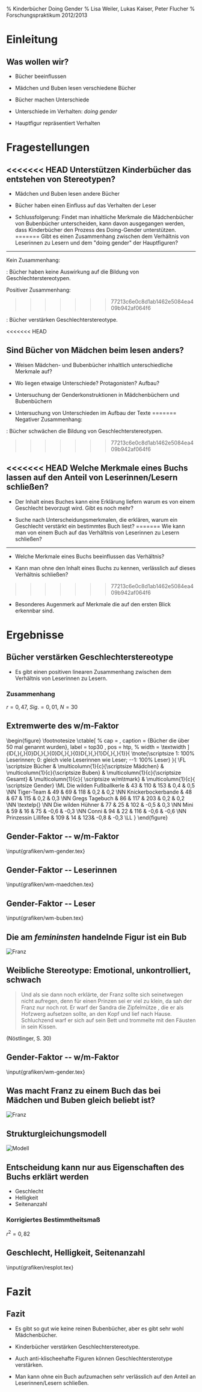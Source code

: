 % Kinderbücher Doing Gender 
% Lisa Weiler, Lukas Kaiser, Peter Flucher
% Forschungspraktikum 2012/2013

Einleitung
==========

Was wollen wir?
---------------

- Bücher beeinflussen

- Mädchen und Buben lesen verschiedene Bücher

- Bücher machen Unterschiede

- Unterschiede im Verhalten: *doing gender*

- Hauptfigur repräsentiert Verhalten




Fragestellungen
===============

<<<<<<< HEAD
Unterstützen Kinderbücher das entstehen von Stereotypen?
--------------------------------------------------------

- Mädchen und Buben lesen andere Bücher

- Bücher haben einen Einfluss auf das Verhalten der Leser

- Schlussfolgerung: Findet man inhaltliche Merkmale die Mädchenbücher von Bubenbücher unterscheiden, kann davon ausgegangen werden, dass Kinderbücher den Prozess des Doing-Gender unterstützen. 
=======
Gibt es einen Zusammenhang zwischen dem Verhältnis von Leserinnen zu Lesern und dem "doing gender" der Hauptfiguren?
--------------------------------------------------------

Kein Zusammenhang:

:   Bücher haben keine Auswirkung auf die Bildung von Geschlechterstereotypen.

Positiver Zusammenhang:
>>>>>>> 77213c6e0c8d1ab1462e5084ea409b942af064f6

:   Bücher verstärken Geschlechterstereotype.

<<<<<<< HEAD

Sind Bücher von Mädchen **beim** **lesen** anders?
-------------------------------------

- Weisen Mädchen- und Bubenbücher inhaltlich unterschiedliche Merkmale auf?

- Wo liegen etwaige Unterschiede? Protagonisten? Aufbau?

- Untersuchung der Genderkonstruktionen in Mädchenbüchern und Bubenbüchern

- Untersuchung von Unterschieden im Aufbau der Texte
=======
Negativer Zusammenhang:

:   Bücher schwächen die Bildung von Geschlechterstereotypen.
>>>>>>> 77213c6e0c8d1ab1462e5084ea409b942af064f6




<<<<<<< HEAD
Welche Merkmale eines Buchs lassen auf den Anteil von Leserinnen/Lesern schließen?
---------------------------------------------------------------------------------

- Der Inhalt eines Buches kann eine Erklärung liefern warum es von einem Geschlecht bevorzugt wird. Gibt es noch mehr?

- Suche nach Unterscheidungsmerkmalen, die erklären, warum ein Geschlecht verstärkt ein bestimmtes Buch liest? 
=======
Wie kann man von einem Buch auf das Verhältnis von Leserinnen zu Lesern schließen?
-------------------------------------------------------------------------------

- Welche Merkmale eines Buchs beeinflussen das Verhältnis?

- Kann man ohne den Inhalt eines Buchs zu kennen, verlässlich auf dieses Verhältnis schließen?
>>>>>>> 77213c6e0c8d1ab1462e5084ea409b942af064f6

- Besonderes Augenmerk auf Merkmale die auf den ersten Blick erkennbar sind.



Ergebnisse
==========

Bücher verstärken Geschlechterstereotype
----------------------------------------

- Es gibt einen positiven linearen Zusammenhang
  zwischen dem Verhältnis von Leserinnen zu 
  Lesern.

### Zusammenhang

$r=0{,}47$, $Sig.=0{,}01$, $N=30$


Extremwerte des w/m-Faktor
---------------------------

  \begin{figure}
    \footnotesize
    \ctable[
      %  cap    = ,
        caption = {Bücher die über 50 mal genannt wurden},
        label   = top30 ,
        pos   = htp,
      %  width    = \textwidth
      ]{lD{,}{,}{0}D{,}{,}{0}D{,}{,}{0}D{,}{,}{1}D{,}{,}{1}}{
        \tnote{\scriptsize 1: 100\% Leserinnen; 0: gleich viele Leserinnen wie Leser; --1: 100\% Leser}
      }{
      \FL \scriptsize Bücher &  \multicolumn{1}{c}{\scriptsize Mädchen} & 
      \multicolumn{1}{c}{\scriptsize Buben} & \multicolumn{1}{c}{\scriptsize Gesamt} & 
      \multicolumn{1}{c}{ \scriptsize w/m\tmark} & \multicolumn{1}{c}{ \scriptsize Gender}
      \ML Die wilden Fußballkerle & 43 & 110 & 153 & 0,4 & 0,5
      \NN Tiger-Team & 49 & 69 & 118 & 0,2 & 0,2
      \NN Knickerbockerbande & 48 & 67 & 115 & 0,2 & 0,3
      \NN Gregs Tagebuch & 86 & 117 & 203 & 0,2 & 0,2
      \NN \textelp{}
      \NN Die wilden Hühner & 77 & 25 & 102 & -0,5 & 0,3
      \NN Mini & 59 & 16 & 75 & -0,6 & -0,3
      \NN Conni & 94 & 22 & 116 & -0,6 & -0,6
      \NN Prinzessin Lillifee & 109 & 14 & 123& -0,8 & -0,3 \LL
      }
  \end{figure}


Gender-Faktor -- w/m-Faktor
-------------------------

\input{grafiken/wm-gender.tex}


Gender-Faktor -- Leserinnen
-------------------------------------------------------

\input{grafiken/wm-maedchen.tex}




Gender-Faktor -- Leser
------------------------------------

\input{grafiken/wm-buben.tex}




Die am *femininsten* handelnde Figur ist ein Bub
-------------------------------------------------

![Franz](grafiken/franz.jpg)


Weibliche Stereotype: Emotional, unkontrolliert, schwach
---------------------------------------------------------

> Und als sie dann noch erklärte, der Franz sollte sich seinetwegen nicht aufregen, 
> denn für einen Prinzen sei er viel zu klein, da sah der Franz nur noch rot. 
> Er warf der Sandra die Zipfelmütze , die er als Hofzwerg aufsetzen sollte, 
> an den Kopf und lief nach Hause. 
> Schluchzend warf er sich auf sein Bett und trommelte mit den Fäusten in sein Kissen.

(Nöstlinger, S. 30)



Gender-Faktor -- w/m-Faktor
-------------------------

\input{grafiken/wm-gender.tex}




Was macht Franz zu einem Buch das bei Mädchen und Buben gleich beliebt ist?
-------------------------------------------------

![Franz](grafiken/franz.jpg)




Strukturgleichungsmodell
------------------------

![Modell](grafiken/mastermodel.jpg)


Entscheidung kann nur aus Eigenschaften des Buchs erklärt werden
----------------------

- Geschlecht
- Helligkeit
- Seitenanzahl

### Korrigiertes Bestimmtheitsmaß

$r^2=0{,}82$


Geschlecht, Helligkeit, Seitenanzahl
----------------------------------------------

\input{grafiken/resplot.tex}





Fazit
========

Fazit
-----

- Es gibt so gut wie keine reinen Bubenbücher, aber es gibt sehr wohl Mädchenbücher.

- Kinderbücher verstärken Geschlechterstereotype.

- Auch anti-klischeehafte Figuren können Geschlechtersterotype verstärken.

- Man kann ohne ein Buch aufzumachen sehr verlässlich auf den Anteil 
  an Leserinnen/Lesern schließen.







<!--

 Auswertung
----------

*   Skala von $-1$ bis $1$
*   $w/m=\frac{Ma- Bu}{Gesamt}$
*   $1$ heißt: 100% sind Leserinnen
*   $-1$ heißt: 100% sind Leser 










Top-Bücher
----------

  \begin{figure}
      \footnotesize
      \ctable[
      %  cap    = ,
        caption = {Bücher die über 200 mal genannt wurden},
        label   = top30 ,
        pos   = htp,
      %  width    = \textwidth
      ]{lD{,}{,}{0}D{,}{,}{0}D{,}{,}{0}D{,}{,}{3}}{
        \tnote{\scriptsize 1: 100\% Leserinnen; 0: gleich viele Leserinnen wie Leser; --1: 100\% Leser}
      }{
      \FL \scriptsize Bücher &  \multicolumn{1}{c}{\scriptsize Mädchen} & 
        \multicolumn{1}{c}{\scriptsize Buben} & \multicolumn{1}{c}{\scriptsize Gesamt} & 
        \multicolumn{1}{c}{ \scriptsize w/m-Faktor\tmark}
      \ML Gregs Tagebuch & 86 & 117 & 203 & -0,153
      \NN Harry Potter & 95 & 125 & 220 & -0,136
      \NN Die drei ??? & 93 & 122 & 215 & -0,135
      \NN Tom Turbo & 92 & 113 & 205 & -0,102
      \NN Fünf Freunde & 114 & 118 & 232 & -0,017
      \NN Der Regenbogenfisch & 122 & 95 & 217 & 0,124
      \NN Pipi Langstrumpf & 141 & 75 & 216 & 0,306
      \NN Hexe Lilli & 162 & 53 & 215 & 0,507 \LL
      }
  \end{figure}









Tabelle
-------

  \begin{figure}
    \footnotesize
    \ctable[
      %  cap    = ,
        caption = {Bücher die über 50 mal genannt wurden},
        label   = top30 ,
        pos   = htp,
      %  width    = \textwidth
      ]{lD{,}{,}{0}D{,}{,}{0}D{,}{,}{0}D{,}{,}{3}}{
        \tnote{\scriptsize 1: 100\% Leserinnen; 0: gleich viele Leserinnen wie Leser; --1: 100\% Leser}
      }{
      \FL \scriptsize Bücher &   
      \multicolumn{1}{c}{ \scriptsize w/m-Faktor\tmark} &
      \multicolumn{1}{c}{\scriptsize Helligkeit}
      \ML Die wilden Fußballkerle  & -0,438 & 49,5
      \NN Tiger-Team & -0,169 & 85,7
      \NN Knickerbockerbande & -0,165 & 96,6
      \NN .
      \NN .
      \NN Mini  & 0,573 & 150,2
      \NN Conni  & 0,621 & 186,6
      \NN Prinzessin Lillifee & 0,772 & 179,4  \LL
      }
  \end{figure}

 -->
